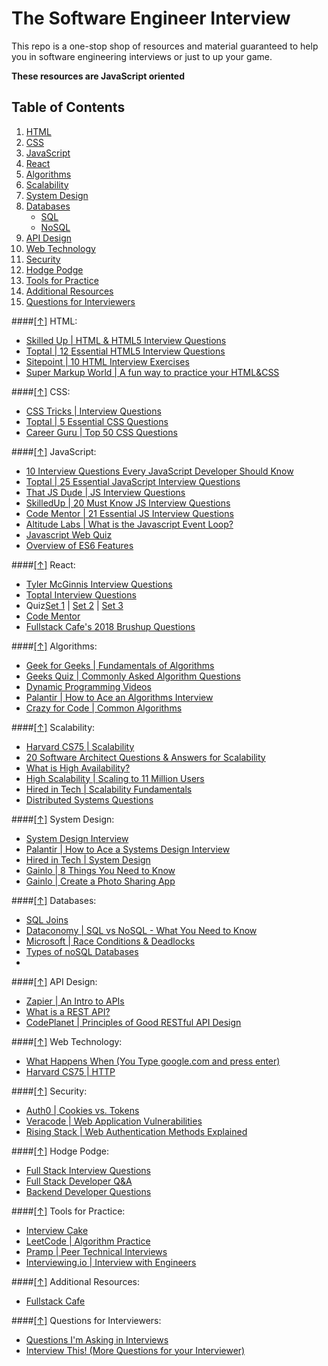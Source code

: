 # The Software Engineer Interview

This repo is a one-stop shop of resources and material guaranteed to help you in software engineering
interviews or just to up your game.

**These resources are JavaScript oriented**

## <a name="toc"> Table of Contents </a>
1. [HTML](#html)
1. [CSS](#css)
1. [JavaScript](#js)
1. [React](#react)
1. [Algorithms](#algos) 
1. [Scalability](#scalability)
1. [System Design](#system)
1. [Databases](#db)
    - [SQL](#sql)
    - [NoSQL](#nosql)
1. [API Design](#api)
1. [Web Technology](#web)
1. [Security](#security)
1. [Hodge Podge](#hodge)
1. [Tools for Practice](#practice)
1. [Additional Resources](#additional)
1. [Questions for Interviewers](#interviewers)

####[[↑]](#toc) <a name='html'>HTML:</a>
* <a href="http://www.skilledup.com/articles/html-html5-interview-questions-answers" target="_blank">Skilled Up | HTML & HTML5 Interview Questions</a>
* <a href="https://www.toptal.com/html5/interview-questions" target="_blank">Toptal | 12 Essential HTML5 Interview Questions</a>
* <a href="http://www.sitepoint.com/10-typical-html-interview-exercises/" target="_blank">Sitepoint | 10 HTML Interview Exercises</a>
* <a href="http://supermarkupworld.com/" target="_blank">Super Markup World | A fun way to practice your HTML&CSS</a>

####[[↑]](#toc) <a name='css'>CSS:</a>
* <a href="https://css-tricks.com/interview-questions-css/" target="_blank">CSS Tricks | Interview Questions</a>
* <a href="https://www.toptal.com/css/interview-questions" target="_blank">Toptal | 5 Essential CSS Questions</a>
* <a href="http://career.guru99.com/top-50-csscascading-style-sheet-interview-questions/" target="_blank">Career Guru | Top 50 CSS Questions</a>

####[[↑]](#toc) <a name='js'>JavaScript:</a>
* <a href="https://medium.com/javascript-scene/10-interview-questions-every-javascript-developer-should-know-6fa6bdf5ad95#.d48zv7dmn" target="_blank">10 Interview Questions Every JavaScript Developer Should Know</a>
* <a href="https://www.toptal.com/javascript/interview-questions" target="_blank">Toptal | 25 Essential JavaScript Interview Questions</a>
* <a href="http://thatjsdude.com/interview/js2.html" target="_blank">That JS Dude | JS Interview Questions</a>
* <a href="http://www.skilledup.com/articles/20-must-know-javascript-interview-qa" target="_blank">SkilledUp | 20 Must Know JS Interview Questions</a>
* <a href="https://www.codementor.io/javascript/tutorial/21-essential-javascript-tech-interview-practice-questions-answers" target="_blank">Code Mentor | 21 Essential JS Interview Questions</a>
* <a href="http://www.altitudelabs.com/blog/what-is-the-javascript-event-loop/" target="_blank">Altitude Labs | What is the Javascript Event Loop?</a>
* <a href="http://davidshariff.com/js-quiz/" target="_blank">Javascript Web Quiz</a>
* <a href="https://github.com/lukehoban/es6features" target="_blank">Overview of ES6 Features</a>

####[[↑]](#toc) <a name='react'>React:</a>

* <a href="https://tylermcginnis.com/react-interview-questions/">Tyler McGinnis Interview Questions</a>
* <a href="https://www.toptal.com/react/interview-questions">Toptal Interview Questions</a>
* Quiz<a href="http://interview-questions-247.appspot.com/reactjs-interview-questions-set-1">Set 1</a> | <a href="http://interview-questions-247.appspot.com/reactjs-interview-questions-set-2">Set 2</a> | <a href="http://interview-questions-247.appspot.com/reactjs-interview-questions-set-3">Set 3</a>
* <a href="https://www.codementor.io/blog/5-essential-reactjs-interview-questions-du1084ym1">Code Mentor</a>
* <a href="https://www.fullstack.cafe/blog/top-26-react-redux-interview-questions-to-brush-up-2018">Fullstack Cafe's 2018 Brushup Questions</a>

####[[↑]](#toc) <a name='algos'>Algorithms:</a>
* <a href="http://www.geeksforgeeks.org/fundamentals-of-algorithms/" target="_blank">Geek for Geeks | Fundamentals of Algorithms</a>
* <a href="http://geeksquiz.com/commonly-asked-algorithm-interview-questions-set-1/" target="_blank">Geeks Quiz | Commonly Asked Algorithm Questions</a>
* <a href="https://www.youtube.com/playlist?list=PL962BEE1A26238CA3" target="_blank">Dynamic Programming Videos</a>
* <a href="https://www.palantir.com/2011/09/how-to-ace-an-algorithms-interview/" target="_blank">Palantir | How to Ace an Algorithms Interview</a>
* <a href="http://www.crazyforcode.com/algorithm/" target="_blank">Crazy for Code | Common Algorithms</a>

####[[↑]](#toc) <a name='scalability'>Scalability:</a>
* <a href="https://www.youtube.com/watch?v=-W9F__D3oY4" target="_blank">Harvard CS75 | Scalability</a>
* <a href="http://www.fromdev.com/2013/07/architect-interview-questions-and-answers.html" target="_blank">20 Software Architect Questions & Answers for Scalability</a>
* <a href="https://www.digitalocean.com/community/tutorials/what-is-high-availability" target="_blank">What is High Availability?</a>
* <a href="http://highscalability.com/blog/2016/1/11/a-beginners-guide-to-scaling-to-11-million-users-on-amazons.html" target="_blank">High Scalability | Scaling to 11 Million Users</a>
* <a href="http://www.hiredintech.com/system-design/scalability-fundamentals/" target="_blank">Hired in Tech | Scalability Fundamentals</a>
* <a href="http://www.kriha.de/docs/exercises/distributedsystems/qanda/qanda.pdf" target="_blank">Distributed Systems Questions</a>

####[[↑]](#toc) <a name='system'>System Design:</a>
* <a href="https://github.com/checkcheckzz/system-design-interview#tips" target="_blank">System Design Interview</a>
* <a href="https://www.palantir.com/2011/10/how-to-ace-a-systems-design-interview/" target="_blank">Palantir | How to Ace a Systems Design Interview</a>
* <a href="http://www.hiredintech.com/system-design/" target="_blank">Hired in Tech | System Design</a>
* <a href="http://blog.gainlo.co/index.php/2015/10/22/8-things-you-need-to-know-before-system-design-interviews/?utm_source=quora&utm_medium=What+system+design%2C+distributed+systems+%2B+scalability+topics+should+I+study+in+order+to+adequately+prepared+for+a+Google+Software+Engineer+interview%3F&utm_campaign=quora" target="_blank">Gainlo | 8 Things You Need to Know</a>
* <a href="http://blog.gainlo.co/index.php/2016/03/01/system-design-interview-question-create-a-photo-sharing-app/" target="_blank">Gainlo | Create a Photo Sharing App</a>

####[[↑]](#toc) <a name='db'>Databases:</a>
* <a href="http://www.sql-join.com/" target="_blank">SQL Joins</a>
* <a href="http://dataconomy.com/sql-vs-nosql-need-know/" target="_blank">Dataconomy | SQL vs NoSQL - What You Need to Know</a>
* <a href="https://support.microsoft.com/en-us/kb/317723" target="_blank">Microsoft | Race Conditions & Deadlocks</a>
* <a href="http://rebelic.nl/2011/05/28/the-four-categories-of-nosql-databases/" target="_blank">Types of noSQL Databases</a>
* <a href="" target="_blank"></a>

####[[↑]](#toc) <a name='api'>API Design:</a>
* <a href="https://zapier.com/learn/apis/" target="_blank">Zapier | An Intro to APIs</a>
* <a href="http://www.sitepoint.com/developers-rest-api/" target="_blank">What is a REST API?</a>
* <a href="https://codeplanet.io/principles-good-restful-api-design/" target="_blank">CodePlanet | Principles of Good RESTful API Design</a>

####[[↑]](#toc) <a name='web'>Web Technology:</a>
* <a href="https://github.com/alex/what-happens-when" target="_blank">What Happens When (You Type google.com and press enter)</a>
* <a href="https://www.youtube.com/watch?v=8KuO4r5CHjM" target="_blank">Harvard CS75 | HTTP</a>

####[[↑]](#toc) <a name='security'>Security:</a>
* <a href="https://auth0.com/blog/2014/01/07/angularjs-authentication-with-cookies-vs-token/" target="_blank">Auth0 | Cookies vs. Tokens</a>
* <a href="http://www.veracode.com/security/web-application-vulnerabilities" target="_blank">Veracode | Web Application Vulnerabilities</a>
* <a href="https://blog.risingstack.com/web-authentication-methods-explained/" target="_blank">Rising Stack | Web Authentication Methods Explained</a>

####[[↑]](#toc) <a name='hodge'>Hodge Podge:</a>
* <a href="https://github.com/ratracegrad/Full-Stack-Interview-Questions" target="_blank">Full Stack Interview Questions</a>
* <a href="https://github.com/indy256/Full-stack-Developer-Interview-Questions-and-Answers" target="_blank">Full Stack Developer Q&A</a>
* <a href="https://github.com/arialdomartini/Back-End-Developer-Interview-Questions" target="_blank">Backend Developer Questions</a>

####[[↑]](#toc) <a name='practice'>Tools for Practice:</a>
* <a href="www.interviewcake.com" target="_blank">Interview Cake</a>
* <a href="www.leetcode.com" target="_blank">LeetCode | Algorithm Practice</a>
* <a href="www.pramp.com" target="_blank">Pramp | Peer Technical Interviews</a>
* <a href="www.interviewing.io" target="_blank">Interviewing.io | Interview with Engineers</a>

####[[↑]](#toc) <a name='additional'>Additional Resources:</a>
* <a href="https://www.fullstack.cafe/">Fullstack Cafe</a>


####[[↑]](#toc) <a name='interviewers'>Questions for Interviewers:</a>
* <a href="http://jvns.ca/blog/2013/12/30/questions-im-asking-in-interviews/" target="_blank">Questions I'm Asking in Interviews</a>
* <a href="https://github.com/ChiperSoft/InterviewThis" target="_blank">Interview This! (More Questions for your Interviewer)</a>


